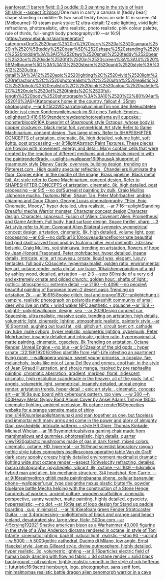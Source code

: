 [jean](https://www.ebank.nz/aiartgenerator?category=jean)[forest::1 barren field::0.3 puddle::0.3 painting in the style of Ivan Shishkin --aspect 3:2](https://www.ebank.nz/aiartgenerator?category=forest%3A%3A1%2520barren%2520field%3A%3A0.3%2520puddle%3A%3A0.3%2520painting%2520in%2520the%2520style%2520of%2520Ivan%2520Shishkin%2520--aspect%25203%3A2)[door.](https://www.ebank.nz/aiartgenerator?category=door.)[One man in carry a camara in [teddy bear] shape standing in middle::15 two small teddy bears on side fit in screen::14 [Melbourne]::10 steam punk style::12 ultra-detail::12 epic lighting, vivid light refractions, photorealistic, ultra realistic, photo realistic, pink colour palette, rule of thirds, full-length body photography::10 —ar 16:9](https://www.ebank.nz/aiartgenerator?category=One%2520man%2520in%2520carry%2520a%2520camara%2520in%2520%5Bteddy%2520bear%5D%2520shape%2520standing%2520in%2520middle%3A%3A15%2520two%2520small%2520teddy%2520bears%2520on%2520side%2520fit%2520in%2520screen%3A%3A14%2520%5BMelbourne%5D%3A%3A10%2520steam%2520punk%2520style%3A%3A12%2520ultra-detail%3A%3A12%2520epic%2520lighting%2C%2520vivid%2520light%2520refractions%2C%2520photorealistic%2C%2520ultra%2520realistic%2C%2520photo%2520realistic%2C%2520pink%2520colour%2520palette%2C%2520rule%2520of%2520thirds%2C%2520full-length%2520body%2520photography%3A%3A10%2520%E2%80%94ar%252016%3A9)[4K](https://www.ebank.nz/aiartgenerator?category=4K)[atompunk home in the country, fallout 4, 35mm photography, —ar 9:15](https://www.ebank.nz/aiartgenerator?category=atompunk%2520home%2520in%2520the%2520country%2C%2520fallout%25204%2C%252035mm%2520photography%2C%2520%E2%80%94ar%25209%3A15)[COVID](https://www.ebank.nz/aiartgenerator?category=COVID)[narrating](https://www.ebank.nz/aiartgenerator?category=narrating)[aluminium](https://www.ebank.nz/aiartgenerator?category=aluminium)[Tim von den Beleuchteten Brüder isst einen Kondensmilchsnack im Stil eines Twitch-Emotes](https://www.ebank.nz/aiartgenerator?category=Tim%2520von%2520den%2520Beleuchteten%2520Br%C3%BCder%2520isst%2520einen%2520Kondensmilchsnack%2520im%2520Stil%2520eines%2520Twitch-Emotes)[--uplight](https://www.ebank.nz/aiartgenerator?category=--uplight)[text](https://www.ebank.nz/aiartgenerator?category=text)[3:4](https://www.ebank.nz/aiartgenerator?category=3%3A4)[16:9](https://www.ebank.nz/aiartgenerator?category=16%3A9)[16:9](https://www.ebank.nz/aiartgenerator?category=16%3A9)[render](https://www.ebank.nz/aiartgenerator?category=render)[crewdson](https://www.ebank.nz/aiartgenerator?category=crewdson)[photorealism](https://www.ebank.nz/aiartgenerator?category=photorealism)[a evil cupcake:: monster](https://www.ebank.nz/aiartgenerator?category=a%2520evil%2520cupcake%3A%3A%2520monster)[bloop](https://www.ebank.nz/aiartgenerator?category=bloop)[9:16](https://www.ebank.nz/aiartgenerator?category=9%3A16)[A blueprint of Steampunk style Octopus,   whose body is copper clockwork, black metal foil, symmetrical, Art style Refer to Game Machinarium.  concept design, Two large pliers, Refer to SHAPESHIFTER CONCEPTS  of artstation, cinematic,  8k, high detailed,  volume light,  soft lights,  post processing    --ar 8:5](https://www.ebank.nz/aiartgenerator?category=A%2520blueprint%2520of%2520Steampunk%2520style%2520Octopus%2C%2520%2520%2520whose%2520body%2520is%2520copper%2520clockwork%2C%2520black%2520metal%2520foil%2C%2520symmetrical%2C%2520Art%2520style%2520Refer%2520to%2520Game%2520Machinarium.%2520%2520concept%2520design%2C%2520Two%2520large%2520pliers%2C%2520Refer%2520to%2520SHAPESHIFTER%2520CONCEPTS%2520%2520of%2520artstation%2C%2520cinematic%2C%2520%25208k%2C%2520high%2520detailed%2C%2520%2520volume%2520light%2C%2520%2520soft%2520lights%2C%2520%2520post%2520processing%2520%2520%2520%2520--ar%25208%3A5)[light](https://www.ebank.nz/aiartgenerator?category=light)[](https://www.ebank.nz/aiartgenerator?category=)[Abstract Paint Textures, These pieces are flowing with movement, energy and detail. Many contain cells that were created by the reaction of different mediums and chemicals mixed in with the paint](https://www.ebank.nz/aiartgenerator?category=Abstract%2520Paint%2520Textures%2C%2520These%2520pieces%2520are%2520flowing%2520with%2520movement%2C%2520energy%2520and%2520detail.%2520Many%2520contain%2520cells%2520that%2520were%2520created%2520by%2520the%2520reaction%2520of%2520different%2520mediums%2520and%2520chemicals%2520mixed%2520in%2520with%2520the%2520paint)[render](https://www.ebank.nz/aiartgenerator?category=render)[Brady,](https://www.ebank.nz/aiartgenerator?category=Brady%2C)[--uplight](https://www.ebank.nz/aiartgenerator?category=--uplight)[--wallpaper](https://www.ebank.nz/aiartgenerator?category=--wallpaper)[16:9](https://www.ebank.nz/aiartgenerator?category=16%3A9)[house](https://www.ebank.nz/aiartgenerator?category=house)[A blueprint of steampunk style Disney Castle,  overview, building design,  trending on Pinterest.com  , High quality specular reflection ,  Chandeliers illuminate the floor, Copper  edge, in the middle of the image, Brass pipeline,  Black metal foil,  Art style refer to Game Machinarium.  concept design, Refer to SHAPESHIFTER CONCEPTS  of artstation, cinematic,  8k, high detailed,  post processing    --ar 9:5   --no dof](https://www.ebank.nz/aiartgenerator?category=A%2520blueprint%2520of%2520steampunk%2520style%2520Disney%2520Castle%2C%2520%2520overview%2C%2520building%2520design%2C%2520%2520trending%2520on%2520Pinterest.com%2520%2520%2C%2520High%2520quality%2520specular%2520reflection%2520%2C%2520%2520Chandeliers%2520illuminate%2520the%2520floor%2C%2520Copper%2520%2520edge%2C%2520in%2520the%2520middle%2520of%2520the%2520image%2C%2520Brass%2520pipeline%2C%2520%2520Black%2520metal%2520foil%2C%2520%2520Art%2520style%2520refer%2520to%2520Game%2520Machinarium.%2520%2520concept%2520design%2C%2520Refer%2520to%2520SHAPESHIFTER%2520CONCEPTS%2520%2520of%2520artstation%2C%2520cinematic%2C%2520%25208k%2C%2520high%2520detailed%2C%2520%2520post%2520processing%2520%2520%2520%2520--ar%25209%3A5%2520%2520%2520--no%2520dof)[Surrealist painting by dulk, Craig Mullins ,alphonse mucha, Tsutomu Nihei, Shaun Tan, Peter Mohrbacher, andrea chiampo and Doug Chang, George Lucas cinematography, “Film, Epic, Cinematic, Moody,”, hyper detailed, ultra realistic, --ar 7:16](https://www.ebank.nz/aiartgenerator?category=Surrealist%2520painting%2520by%2520dulk%2C%2520Craig%2520Mullins%2520%2Calphonse%2520mucha%2C%2520Tsutomu%2520Nihei%2C%2520Shaun%2520Tan%2C%2520Peter%2520Mohrbacher%2C%2520andrea%2520chiampo%2520and%2520Doug%2520Chang%2C%2520George%2520Lucas%2520cinematography%2C%2520%E2%80%9CFilm%2C%2520Epic%2C%2520Cinematic%2C%2520Moody%2C%E2%80%9D%2C%2520hyper%2520detailed%2C%2520ultra%2520realistic%2C%2520--ar%25207%3A16)[--uplight](https://www.ebank.nz/aiartgenerator?category=--uplight)[Standing Dreadful mecha Warrior monster, Character concept design,Character design,  Character, spacesuit, Fusion of [Alien: Covenant Alien: Prometheus] and Game Anthem,  Full body,  hard surface design, Space thriller, sharp , ::3  Art style refer to Alien: Covenant Alien   Bilateral symmetry       symmetrical   concept design,  artstation, cinematic,  8k, high detailed,  volume light,  post processing    --ar 6:9   --no dof](https://www.ebank.nz/aiartgenerator?category=Standing%2520Dreadful%2520mecha%2520Warrior%2520monster%2C%2520Character%2520concept%2520design%2CCharacter%2520design%2C%2520%2520Character%2C%2520spacesuit%2C%2520Fusion%2520of%2520%5BAlien%3A%2520Covenant%2520Alien%3A%2520Prometheus%5D%2520and%2520Game%2520Anthem%2C%2520%2520Full%2520body%2C%2520%2520hard%2520surface%2520design%2C%2520Space%2520thriller%2C%2520sharp%2520%2C%2520%3A%3A3%2520%2520Art%2520style%2520refer%2520to%2520Alien%3A%2520Covenant%2520Alien%2520%2520%2520Bilateral%2520symmetry%2520%2520%2520%2520%2520%2520%2520symmetrical%2520%2520%2520concept%2520design%2C%2520%2520artstation%2C%2520cinematic%2C%2520%25208k%2C%2520high%2520detailed%2C%2520%2520volume%2520light%2C%2520%2520post%2520processing%2520%2520%2520%2520--ar%25206%3A9%2520%2520%2520--no%2520dof)[blur](https://www.ebank.nz/aiartgenerator?category=blur)[16:10](https://www.ebank.nz/aiartgenerator?category=16%3A10)[nouveau](https://www.ebank.nz/aiartgenerator?category=nouveau)[dancefloor](https://www.ebank.nz/aiartgenerator?category=dancefloor)[ornate beautiful bird god skull carved from opal by tsutomu nihei, emil melmoth, zdzislaw belsinki, Craig Mullins, yoji shinkawa, trending on artstation, flowers of hope by Jean-Honoré Fragonard, Peter mohrbacher, hyper detailed, insane details, intricate, elite, art nouveau, ornate, liquid wax, elegant, luxury, tentacles, full body CGsociety, hypermaximalist, golden ratio, environmental key art, octane render, weta digital, ray trace, 10k](https://www.ebank.nz/aiartgenerator?category=ornate%2520beautiful%2520bird%2520god%2520skull%2520carved%2520from%2520opal%2520by%2520tsutomu%2520nihei%2C%2520emil%2520melmoth%2C%2520zdzislaw%2520belsinki%2C%2520Craig%2520Mullins%2C%2520yoji%2520shinkawa%2C%2520trending%2520on%2520artstation%2C%2520flowers%2520of%2520hope%2520by%2520Jean-Honor%C3%A9%2520Fragonard%2C%2520Peter%2520mohrbacher%2C%2520hyper%2520detailed%2C%2520insane%2520details%2C%2520intricate%2C%2520elite%2C%2520art%2520nouveau%2C%2520ornate%2C%2520liquid%2520wax%2C%2520elegant%2C%2520luxury%2C%2520tentacles%2C%2520full%2520body%2520CGsociety%2C%2520hypermaximalist%2C%2520golden%2520ratio%2C%2520environmental%2520key%2520art%2C%2520octane%2520render%2C%2520weta%2520digital%2C%2520ray%2520trace%2C%252010k)[alchemy](https://www.ebank.nz/aiartgenerator?category=alchemy)[painting of a girl by ashley wood, detailed, artstation --ar 2:3 --stop 80](https://www.ebank.nz/aiartgenerator?category=painting%2520of%2520a%2520girl%2520by%2520ashley%2520wood%2C%2520detailed%2C%2520artstation%2520--ar%25202%3A3%2520--stop%252080)[inside of a very old and extremely ornate and gilded church:: golden hour:: shafts of light:: gothic:: atmospheric:: extreme detail --w 2160  --h 4096 --no people](https://www.ebank.nz/aiartgenerator?category=inside%2520of%2520a%2520very%2520old%2520and%2520extremely%2520ornate%2520and%2520gilded%2520church%3A%3A%2520golden%2520hour%3A%3A%2520shafts%2520of%2520light%3A%3A%2520gothic%3A%3A%2520atmospheric%3A%3A%2520extreme%2520detail%2520--w%25202160%2520%2520--h%25204096%2520--no%2520people)[A beautiful painting of European town::2,desert,oasis,Trending on artstation,2k, --ar 16:9](https://www.ebank.nz/aiartgenerator?category=A%2520beautiful%2520painting%2520of%2520European%2520town%3A%3A2%2Cdesert%2Coasis%2CTrending%2520on%2520artstation%2C2k%2C%2520--ar%252016%3A9)[16:8](https://www.ebank.nz/aiartgenerator?category=16%3A8)[noise glitch, teal and orange](https://www.ebank.nz/aiartgenerator?category=noise%2520glitch%2C%2520teal%2520and%2520orange)[1920](https://www.ebank.nz/aiartgenerator?category=1920)[--uplight](https://www.ebank.nz/aiartgenerator?category=--uplight)[chung li vampire,  realistic photograph on polaroid](https://www.ebank.nz/aiartgenerator?category=chung%2520li%2520vampire%2C%2520%2520realistic%2520photograph%2520on%2520polaroid)[a makeshift community of small deer who live on rafts + wind waker NPC aesthetic + gouache --ar 16:9 --uplight](https://www.ebank.nz/aiartgenerator?category=a%2520makeshift%2520community%2520of%2520small%2520deer%2520who%2520live%2520on%2520rafts%2520%2B%2520wind%2520waker%2520NPC%2520aesthetic%2520%2B%2520gouache%2520--ar%252016%3A9%2520--uplight)[--uplight](https://www.ebank.nz/aiartgenerator?category=--uplight)[wallpaper, design, sea, --ar 20:9](https://www.ebank.nz/aiartgenerator?category=wallpaper%2C%2520design%2C%2520sea%2C%2520--ar%252020%3A9)[Design concept car, Spaceship, ultra realistic, massive scale, trending on artstation, high details, volumetric light, cinematic lighting, atmospheric realistic, painterly style --ar 16:9](https://www.ebank.nz/aiartgenerator?category=Design%2520concept%2520car%2C%2520Spaceship%2C%2520ultra%2520realistic%2C%2520massive%2520scale%2C%2520trending%2520on%2520artstation%2C%2520high%2520details%2C%2520volumetric%2520light%2C%2520cinematic%2520lighting%2C%2520atmospheric%2520realistic%2C%2520painterly%2520style%2520--ar%252016%3A9)[portrait, aughing out loud,fat , old, glitch art, circuit bent crt, cathode ray tube, male cyborg, hyper realistic, volumetric lighting, cyberpunk, Peter Mohrbacher, insanely detailed and intricate, golden ratio, hypermaximalist, matte painting, cinematic, cgsociety, 8k Trending on artstation, Octane Render, Unreal Engine --no blur --ar 9:12](https://www.ebank.nz/aiartgenerator?category=portrait%2C%2520aughing%2520out%2520loud%2Cfat%2520%2C%2520old%2C%2520glitch%2520art%2C%2520circuit%2520bent%2520crt%2C%2520cathode%2520ray%2520tube%2C%2520male%2520cyborg%2C%2520hyper%2520realistic%2C%2520volumetric%2520lighting%2C%2520cyberpunk%2C%2520Peter%2520Mohrbacher%2C%2520insanely%2520detailed%2520and%2520intricate%2C%2520golden%2520ratio%2C%2520hypermaximalist%2C%2520matte%2520painting%2C%2520cinematic%2C%2520cgsociety%2C%25208k%2520Trending%2520on%2520artstation%2C%2520Octane%2520Render%2C%2520Unreal%2520Engine%2520--no%2520blur%2520--ar%25209%3A12)[zealot of the old gods :: hyper ornate ::2](https://www.ebank.nz/aiartgenerator?category=zealot%2520of%2520the%2520old%2520gods%2520%3A%3A%2520hyper%2520ornate%2520%3A%3A2)[2:1](https://www.ebank.nz/aiartgenerator?category=2%3A1)[8K](https://www.ebank.nz/aiartgenerator?category=8K)[1920](https://www.ebank.nz/aiartgenerator?category=1920)[16:9](https://www.ebank.nz/aiartgenerator?category=16%3A9)[Xen plantlife from Half-Life infesting an apartment living room, --wallpaper](https://www.ebank.nz/aiartgenerator?category=Xen%2520plantlife%2520from%2520Half-Life%2520infesting%2520an%2520apartment%2520living%2520room%2C%2520--wallpaper)[a woman, sweet young princess, in cosplay, fae, melancholy, looks like mix of Lana Del Rey and grimes, cool hair, in the style of Jean Giraud illustration, and shoujo manga, inspired by pre raphaelite painting, chromatic aberration, gradient, marbled, floral, iridescent, prismatic, high resolution scan](https://www.ebank.nz/aiartgenerator?category=a%2520woman%2C%2520sweet%2520young%2520princess%2C%2520in%2520cosplay%2C%2520fae%2C%2520melancholy%2C%2520looks%2520like%2520mix%2520of%2520Lana%2520Del%2520Rey%2520and%2520grimes%2C%2520cool%2520hair%2C%2520in%2520the%2520style%2520of%2520Jean%2520Giraud%2520illustration%2C%2520and%2520shoujo%2520manga%2C%2520inspired%2520by%2520pre%2520raphaelite%2520painting%2C%2520chromatic%2520aberration%2C%2520gradient%2C%2520marbled%2C%2520floral%2C%2520iridescent%2C%2520prismatic%2C%2520high%2520resolution%2520scan)[debate in the heaven, all of the gods, lot of angels, volumetric light, symmetrical, insanely detailed, unreal engine render, artstation trends, hyper detail :: epic art style. , cinematic, concept art --ar 16:9](https://www.ebank.nz/aiartgenerator?category=debate%2520in%2520the%2520heaven%2C%2520all%2520of%2520the%2520gods%2C%2520lot%2520of%2520angels%2C%2520volumetric%2520light%2C%2520symmetrical%2C%2520insanely%2520detailed%2C%2520unreal%2520engine%2520render%2C%2520artstation%2520trends%2C%2520hyper%2520detail%2520%3A%3A%2520epic%2520art%2520style.%2520%2C%2520cinematic%2C%2520concept%2520art%2520--ar%252016%3A9)[a sup board with cyberpunk pattern, top view , --w 300 --h 500](https://www.ebank.nz/aiartgenerator?category=a%2520sup%2520board%2520with%2520cyberpunk%2520pattern%2C%2520top%2520view%2520%2C%2520--w%2520300%2520--h%2520500)[Heavy Metal Gypsy Band Album Cover by Ansel Adams Tintype 1800s cinematic lighting, ambient occlusion, 8k octane render](https://www.ebank.nz/aiartgenerator?category=Heavy%2520Metal%2520Gypsy%2520Band%2520Album%2520Cover%2520by%2520Ansel%2520Adams%2520Tintype%25201800s%2520cinematic%2520lighting%2C%2520ambient%2520occlusion%2C%25208k%2520octane%2520render)[16:9](https://www.ebank.nz/aiartgenerator?category=16%3A9)[geocities website for a orange vampire made of shiny shells](https://www.ebank.nz/aiartgenerator?category=geocities%2520website%2520for%2520a%2520orange%2520vampire%2520made%2520of%2520shiny%2520shells)[1440](https://www.ebank.nz/aiartgenerator?category=1440)[sunrise](https://www.ebank.nz/aiartgenerator?category=sunrise)[uplight](https://www.ebank.nz/aiartgenerator?category=uplight)[annunaki and man together as one, but faceless and immortal with many arms and come in the power and glory of almighty God, psychedelic, intricate patterns :: style HR Giger, Thomas Kinkade, Michael Whelan --ar 16:9](https://www.ebank.nz/aiartgenerator?category=annunaki%2520and%2520man%2520together%2520as%2520one%2C%2520but%2520faceless%2520and%2520immortal%2520with%2520many%2520arms%2520and%2520come%2520in%2520the%2520power%2520and%2520glory%2520of%2520almighty%2520God%2C%2520psychedelic%2C%2520intricate%2520patterns%2520%3A%3A%2520style%2520HR%2520Giger%2C%2520Thomas%2520Kinkade%2C%2520Michael%2520Whelan%2520--ar%252016%3A9)[symmetrical](https://www.ebank.nz/aiartgenerator?category=symmetrical)[silver](https://www.ebank.nz/aiartgenerator?category=silver)[a gaming chair made from marshmallows and gummies, photorealistic, high details, quarter view](https://www.ebank.nz/aiartgenerator?category=a%2520gaming%2520chair%2520made%2520from%2520marshmallows%2520and%2520gummies%2C%2520photorealistic%2C%2520high%2520details%2C%2520quarter%2520view)[1920](https://www.ebank.nz/aiartgenerator?category=1920)[galactic mushrooms made of gas in dark forest, mixed colors, cinematic, octane, HD, hiperreal --ar 16:9](https://www.ebank.nz/aiartgenerator?category=galactic%2520mushrooms%2520made%2520of%2520gas%2520in%2520dark%2520forest%2C%2520mixed%2520colors%2C%2520cinematic%2C%2520octane%2C%2520HD%2C%2520hiperreal%2520--ar%252016%3A9)[mad scientist laboratory raygun gothic style tubes computers oscilloscopes operating table Van de Graff dark scary spooky creepy highly detailed environment maximalist dramatic lighting wide shot octane render --aspect 16:9](https://www.ebank.nz/aiartgenerator?category=mad%2520scientist%2520laboratory%2520raygun%2520gothic%2520style%2520tubes%2520computers%2520oscilloscopes%2520operating%2520table%2520Van%2520de%2520Graff%2520dark%2520scary%2520spooky%2520creepy%2520highly%2520detailed%2520environment%2520maximalist%2520dramatic%2520lighting%2520wide%2520shot%2520octane%2520render%2520--aspect%252016%3A9)[velocity refracting, detailed, macro photography, psychedelic, vibrant, 8k, octane --ar 16:9 --hd](https://www.ebank.nz/aiartgenerator?category=velocity%2520refracting%2C%2520detailed%2C%2520macro%2520photography%2C%2520psychedelic%2C%2520vibrant%2C%25208k%2C%2520octane%2520--ar%252016%3A9%2520--hd)[smiling hybrid man and alien. bio mechanic structure. 3\4 headshot. Ken Currie. --ar 9:16](https://www.ebank.nz/aiartgenerator?category=smiling%2520hybrid%2520man%2520and%2520alien.%2520bio%2520mechanic%2520structure.%25203%5C4%2520headshot.%2520Ken%2520Currie.%2520--ar%25209%3A16)[realm](https://www.ebank.nz/aiartgenerator?category=realm)[voltron ghibli matte painting](https://www.ebank.nz/aiartgenerator?category=voltron%2520ghibli%2520matte%2520painting)[banana phone, cellular bananular phone](https://www.ebank.nz/aiartgenerator?category=banana%2520phone%2C%2520cellular%2520bananular%2520phone)[--wallpaper](https://www.ebank.nz/aiartgenerator?category=--wallpaper)['urua' type design](https://www.ebank.nz/aiartgenerator?category=%27urua%27%2520type%2520design)[the nexus plastic blutterfly, powder blue](https://www.ebank.nz/aiartgenerator?category=the%2520nexus%2520plastic%2520blutterfly%2C%2520powder%2520blue)[large battle Mecha helping with the construction of a Stone Henge, hundreds of workers, ancient culture, wooden scaffolding, cinematic perspective, sunny weather, matte painting, highly detailed, cgsociety, hyperrealistic, --no dof, --ar 16:9](https://www.ebank.nz/aiartgenerator?category=large%2520battle%2520Mecha%2520helping%2520with%2520the%2520construction%2520of%2520a%2520Stone%2520Henge%2C%2520hundreds%2520of%2520workers%2C%2520ancient%2520culture%2C%2520wooden%2520scaffolding%2C%2520cinematic%2520perspective%2C%2520sunny%2520weather%2C%2520matte%2520painting%2C%2520highly%2520detailed%2C%2520cgsociety%2C%2520hyperrealistic%2C%2520--no%2520dof%2C%2520--ar%252016%3A9)[a set of logo design for Stand up paddle boarding , sup ,minimalist , --ar 16:9](https://www.ebank.nz/aiartgenerator?category=a%2520set%2520of%2520logo%2520design%2520for%2520Stand%2520up%2520paddle%2520boarding%2520%2C%2520sup%2520%2Cminimalist%2520%2C%2520--ar%252016%3A9)[Seafoam green Fender Stratocaster Guitar, --ar 3:4](https://www.ebank.nz/aiartgenerator?category=Seafoam%2520green%2520Fender%2520Stratocaster%2520Guitar%2C%2520--ar%25203%3A4)[processing](https://www.ebank.nz/aiartgenerator?category=processing)[--uplight](https://www.ebank.nz/aiartgenerator?category=--uplight)[photo of black and orange sand beach iceland, desaturated sky, large view, flickr, 500px.com --ar 4:5](https://www.ebank.nz/aiartgenerator?category=photo%2520of%2520black%2520and%2520orange%2520sand%2520beach%2520iceland%2C%2520desaturated%2520sky%2C%2520large%2520view%2C%2520flickr%2C%2520500px.com%2520--ar%25204%3A5)[crying](https://www.ebank.nz/aiartgenerator?category=crying)[1920](https://www.ebank.nz/aiartgenerator?category=1920)[21:9](https://www.ebank.nz/aiartgenerator?category=21%3A9)[native american bison as a Warhammer 40,000 figurine in the style of a Wes Anderson diorama rendered in octane, in style of Toni Infante, cinematic lighting, backlit, natural light, realistic --stop 90 --uplight --w 5000 --h 5000](https://www.ebank.nz/aiartgenerator?category=native%2520american%2520bison%2520as%2520a%2520Warhammer%252040%2C000%2520figurine%2520in%2520the%2520style%2520of%2520a%2520Wes%2520Anderson%2520diorama%2520rendered%2520in%2520octane%2C%2520in%2520style%2520of%2520Toni%2520Infante%2C%2520cinematic%2520lighting%2C%2520backlit%2C%2520natural%2520light%2C%2520realistic%2520--stop%252090%2520--uplight%2520--w%25205000%2520--h%25205000)[gothic cathedral, Duomo di Milano, low angle, Ernst Haeckel style, James Gilleard style,  divine outmosphere, highly detailed, hyper realistic, 3d,  volumetric lighting --ar 9:16](https://www.ebank.nz/aiartgenerator?category=gothic%2520cathedral%2C%2520Duomo%2520di%2520Milano%2C%2520low%2520angle%2C%2520Ernst%2520Haeckel%2520style%2C%2520James%2520Gilleard%2520style%2C%2520%2520divine%2520outmosphere%2C%2520highly%2520detailed%2C%2520hyper%2520realistic%2C%25203d%2C%2520%2520volumetric%2520lighting%2520--ar%25209%3A16)[particles electric field of human body dancing with flowing fabric :: 3d octane render :: solid black background :: oil painting, highly realistic smooth in the style of rob hefferan :: futuristic](https://www.ebank.nz/aiartgenerator?category=particles%2520electric%2520field%2520of%2520human%2520body%2520dancing%2520with%2520flowing%2520fabric%2520%3A%3A%25203d%2520octane%2520render%2520%3A%3A%2520solid%2520black%2520background%2520%3A%3A%2520oil%2520painting%2C%2520highly%2520realistic%2520smooth%2520in%2520the%2520style%2520of%2520rob%2520hefferan%2520%3A%3A%2520futuristic)[16:9](https://www.ebank.nz/aiartgenerator?category=16%3A9)[scott horsburgh, logo, photographer, sans serif font, minimal](https://www.ebank.nz/aiartgenerator?category=scott%2520horsburgh%2C%2520logo%2C%2520photographer%2C%2520sans%2520serif%2520font%2C%2520minimal)[moma](https://www.ebank.nz/aiartgenerator?category=moma)[a realistic battle dragon alien xenomorph warrior in a cave](https://www.ebank.nz/aiartgenerator?category=a%2520realistic%2520battle%2520dragon%2520alien%2520xenomorph%2520warrior%2520in%2520a%2520cave)